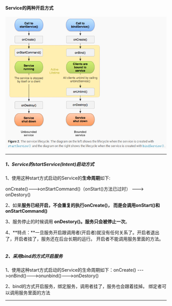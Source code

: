 #### Service的两种开启方式

![](/assets/1981935-bd709d5989105a12.png)

---

##### 1、Service的startService\(Intent\)启动方式

1、使用这种start方式启动的Service的**生命周期**如下:

onCreate\(\)---&gt;onStartCommand\(\)（onStart\(\)方法已过时） ---&gt; onDestory\(\)

2、如果**服务已经开启，不会重复的执行onCreate\(\)， 而是会调用onStart\(\)和onStartCommand\(\)**

3、服务停止的时候调用 **onDestory\(\)。服务只会被停止一次**。

4、**特点：**一旦服务开启跟调用者\(开启者\)就没有任何关系了。开启者退出了，开启者挂了，服务还在后台长期的运行。 开启者不能调用服务里面的方法。

```

```

##### 2、采用bind的方式开启服务

1、使用这种start方式启动的Service的生命周期如下：onCreate\(\) ---&gt;onBind\(\)---&gt;onunbind\(\)---&gt;onDestory\(\)

2、bind的方式开启服务，绑定服务，调用者挂了，服务也会跟着挂掉。 绑定者可以调用服务里面的方法

---



